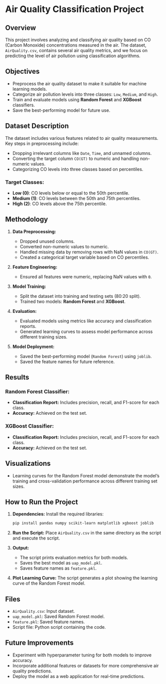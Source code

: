 # Air Quality Classification Project

## Overview
This project involves analyzing and classifying air quality based on CO (Carbon Monoxide) concentrations measured in the air. The dataset, `AirQuality.csv`, contains several air quality metrics, and we focus on predicting the level of air pollution using classification algorithms.

## Objectives
- Preprocess the air quality dataset to make it suitable for machine learning models.
- Categorize air pollution levels into three classes: `Low`, `Medium`, and `High`.
- Train and evaluate models using **Random Forest** and **XGBoost** classifiers.
- Save the best-performing model for future use.

## Dataset Description
The dataset includes various features related to air quality measurements. Key steps in preprocessing include:
- Dropping irrelevant columns like `Date`, `Time`, and unnamed columns.
- Converting the target column `CO(GT)` to numeric and handling non-numeric values.
- Categorizing CO levels into three classes based on percentiles.

### Target Classes:
- **Low (0)**: CO levels below or equal to the 50th percentile.
- **Medium (1)**: CO levels between the 50th and 75th percentiles.
- **High (2)**: CO levels above the 75th percentile.

## Methodology
1. **Data Preprocessing:**
   - Dropped unused columns.
   - Converted non-numeric values to numeric.
   - Handled missing data by removing rows with NaN values in `CO(GT)`.
   - Created a categorical target variable based on CO percentiles.

2. **Feature Engineering:**
   - Ensured all features were numeric, replacing NaN values with `0`.

3. **Model Training:**
   - Split the dataset into training and testing sets (80:20 split).
   - Trained two models: **Random Forest** and **XGBoost**.

4. **Evaluation:**
   - Evaluated models using metrics like accuracy and classification reports.
   - Generated learning curves to assess model performance across different training sizes.

5. **Model Deployment:**
   - Saved the best-performing model (`Random Forest`) using `joblib`.
   - Saved the feature names for future reference.

## Results
### Random Forest Classifier:
- **Classification Report:**
  Includes precision, recall, and F1-score for each class.
- **Accuracy:** Achieved on the test set.

### XGBoost Classifier:
- **Classification Report:**
  Includes precision, recall, and F1-score for each class.
- **Accuracy:** Achieved on the test set.

## Visualizations
- Learning curves for the Random Forest model demonstrate the model’s training and cross-validation performance across different training set sizes.

## How to Run the Project
1. **Dependencies:**
   Install the required libraries:
   ```bash
   pip install pandas numpy scikit-learn matplotlib xgboost joblib
   ```

2. **Run the Script:**
   Place `AirQuality.csv` in the same directory as the script and execute the script.

3. **Output:**
   - The script prints evaluation metrics for both models.
   - Saves the best model as `uap_model.pkl`.
   - Saves feature names as `feature.pkl`.

4. **Plot Learning Curve:**
   The script generates a plot showing the learning curve of the Random Forest model.

## Files
- `AirQuality.csv`: Input dataset.
- `uap_model.pkl`: Saved Random Forest model.
- `feature.pkl`: Saved feature names.
- Script file: Python script containing the code.

## Future Improvements
- Experiment with hyperparameter tuning for both models to improve accuracy.
- Incorporate additional features or datasets for more comprehensive air quality predictions.
- Deploy the model as a web application for real-time predictions.

